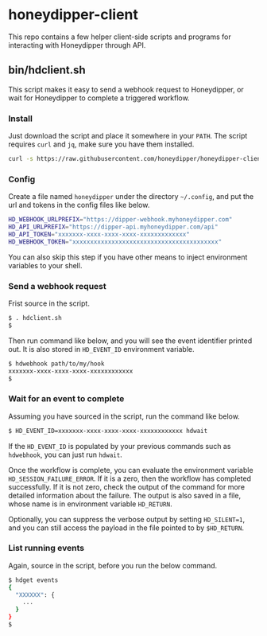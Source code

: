 # honeydipper-client

This repo contains a few helper client-side scripts and programs for interacting with Honeydipper through API.

## bin/hdclient.sh

This script makes it easy to send a webhook request to Honeydipper, or wait for Honeydipper to complete a triggered workflow.

### Install

Just download the script and place it somewhere in your `PATH`. The script requires `curl` and `jq`, make sure you have them installed.

```bash
curl -s https://raw.githubusercontent.com/honeydipper/honeydipper-client/v0.0.2/bin/hdclient.sh > hdclient.sh
```

### Config

Create a file named `honeydipper` under the directory `~/.config`, and put the url and tokens in the config files like below.

```bash
HD_WEBHOOK_URLPREFIX="https://dipper-webhook.myhoneydipper.com"
HD_API_URLPREFIX="https://dipper-api.myhoneydipper.com/api"
HD_API_TOKEN="xxxxxxx-xxxx-xxxx-xxxx-xxxxxxxxxxxxx"
HD_WEBHOOK_TOKEN="xxxxxxxxxxxxxxxxxxxxxxxxxxxxxxxxxxxxxxxxx"
```

You can also skip this step if you have other means to inject environment variables to your shell.

### Send a webhook request

Frist source in the script.

```bash
$ . hdclient.sh
$
```

Then run command like below, and you will see the event identifier printed out. It is also stored in `HD_EVENT_ID` environment variable.

```bash
$ hdwebhook path/to/my/hook
xxxxxxx-xxxx-xxxx-xxxx-xxxxxxxxxxxx
$
```

### Wait for an event to complete

Assuming you have sourced in the script, run the command like below.

```bash
$ HD_EVENT_ID=xxxxxxx-xxxx-xxxx-xxxx-xxxxxxxxxxxx hdwait

```
If the `HD_EVENT_ID` is populated by your previous commands such as `hdwebhook`, you can just run `hdwait`.

Once the workflow is complete, you can evaluate the environment variable `HD_SESSION_FAILURE_ERROR`. If it is a zero, then the workflow
has completed successfully. If it is not zero, check the output of the command for more detailed information about the failure. The output is also saved
in a file, whose name is in environment variable `HD_RETURN`.

Optionally, you can suppress the verbose output by setting `HD_SILENT=1`, and you can still access the payload in the file pointed to by `$HD_RETURN`.

### List running events

Again, source in the script, before you run the below command.

```bash
$ hdget events
{
  "XXXXXX": {
    ...
  }
}
$
```
